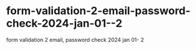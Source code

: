 # form-validation-2-email-password-check-2024-jan-01--2
form validation 2 email, password check 2024 jan 01- 2
